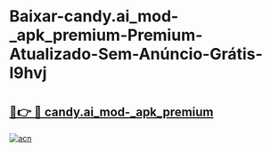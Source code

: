 # Baixar-candy.ai_mod-_apk_premium-Premium-Atualizado-Sem-Anúncio-Grátis-l9hvj

# <h2><a href="https://o33dit.esa.edu.pl?src=candy.ai_mod-_apk_premium&ref=l9hvj">🔗👉 🔴 candy.ai_mod-_apk_premium</a></h2>

[![acn](https://github.com/user-attachments/assets/0f9c940e-d8b0-45ae-aac7-cd30a18b3e1c)](https://o33dit.esa.edu.pl?src=candy.ai_mod-_apk_premium&ref=l9hvj)

